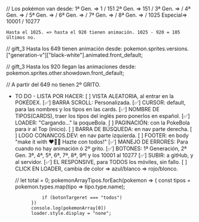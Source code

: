 // Los pokémon van desde:
    1ª Gen. =>      1 / 151 
    2ª Gen. =>    151 /
    3ª Gen. =>        /
    4ª Gen. =>        /
    5ª Gen. =>        /
    6ª Gen. =>        /
    7ª Gen. =>        /
    8ª Gen. =>        / 1025
    Especial=>  10001 / 10277
    
    Hasta el 1025. => hasta el 920 tienen animación. 1025 - 920 = 105 últimos no.
    

// gift_3 Hasta los 649 tienen animación desde:
 pokemon.sprites.versions.["generation-v"]["black-white"].animated.front_default;

// gift_3 Hasta los 920 llegan las animaciones desde:
 pokemon.sprites.other.showdown.front_default;

// A partir del 649 no tienen 2º GRITO.





- TO DO - LISTA POR HACER:
    [  ] VISTA ALEATORIA, al entrar en la POKÉDEX.
    [✅] BARRA SCROLL: Personalizada.
    [✅] CURSOR: default, para las nombres y los tipos en las cards.
    [✅] NOMBRE DE TIPOS(CARDS), traer los tipos del inglés pero ponerlos en español.
    [✅] LOADER: "Cargando..." la poqueBola.
    [  ] PAGINACIÓN: con la PokeBola para ir al Top (inicio).
    [  ] BARRA DE BÚSQUEDA: en nav parte derecha.
    [  ] LOGO CONANCOS.DEV: en nav parte izquierda.
    [  ] FOOTER: en body "make it with ❤🙌🤙 Hazte con todos!"
    [✅] MANEJO DE ERRORES: Para cuando no hay animación ó 2º grito.
    [✅] BOTONES: 1ª Generación, 2ª Gen. 3ª, 4ª, 5ª, 6ª, 7ª, 8ª, 9ª! y los 10001 al 10277
    [✅] SUBIR: a gitHub, y al servidor.
    [✅] EL RESPONSIVE, para TODOS los móviles, sin fallo.
    [  ] CLICK EN LOADER, cambia de color => azul/blanco => rojo/blonco.




    //
    let total = 0;
            pokemonArrayTipos.forEach(pokemon => {
                const tipos = pokemon.types.map(tipo => tipo.type.name);

                if (botonTargeret === "todos")
            })
            console.log(pokemonArray[0])
            loader.style.display = "none";
            